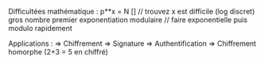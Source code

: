 Difficultées mathématique :
    p**x  = N []                 // trouvez x est difficile (log discret)
    gros nombre premier
    exponentiation modulaire     // faire exponentielle puis modulo rapidement

Applications :
    => Chiffrement
    => Signature
    => Authentification
    => Chiffrement homorphe (2+3 = 5 en chiffré)